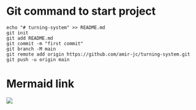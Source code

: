 # Git command to start project

```git
echo "# turning-system" >> README.md  
git init  
git add README.md  
git commit -m "first commit"  
git branch -M main  
git remote add origin https://github.com/amir-jc/turning-system.git  
git push -u origin main
```

# Mermaid link

[![](https://mermaid.ink/img/pako:eNqNVG1r2zAQ_itGUOjWJDRJncZmFLp27MtWCumnYRiKdLXFbMmc5K5Z1_--80sc2S3tYojvnns_PdYTE0YCi9nRUfC1UhISTdJJUFbbXIlGmQYlqgfuyFQ_IufWXiueIi9qXSoE4ZTRwee73h7cAlqCnhId0G-6cah0GvxUcgjcK7TuhhcwhCnFK6jmdRmeXxk5spSZ0XBTFVvAkQHNg9Ji5C6U2w2RFLSsY58PE1xWLgPtlGiq9pO0VYLN982hjROEVFkHeOw18iEICrCWp3un3KRK-x6TfRbf1evg2ghncLzDAiT1lG92VLDwevjyWAI6ZSGAvdRZusCtMnRmZTYa_UHB71ujtBsOaIXBUQIuJVKbHdj5ETf69ZamrHKOxzTPJSLvCp1Y4CgyD_VmPHT9HlV0z4dDwpf57ip8g3XXxOJA1n8-YB1Hd6d6ujUgEcKH2qOQzavDRgQp6QX9FvdENq11uFupaLuVdh6RrzixNG-6F704mOwb30L-n1vySdTVejdSvPyq2qP1knldvpcOgdt-7lcS0sWidAaoHG--z9E2p9O_F_tLJB56dmfxhkeTHSFvUtlMlX1QwuYJo9CLWprNPpJyYGCi2x0nrMY_tV612AzMJqwALLiSdFs20yeMWqZ1s5hEyfFXwmg48uOVM5udFiy-57mFCUNTpVmvVWVNwe4K7dGS6x_GkO6walUWP7FHFk8X6-VsOY9Ow_VydbaOwvWE7VgcLmbrszCKwmi5mK9W588T9qeJn89Oo-h8uSI0XCyWi_Ds-R_UTvSA?type=png)](https://mermaid.live/edit#pako:eNqNVG1r2zAQ_itGUOjWJDRJncZmFLp27MtWCumnYRiKdLXFbMmc5K5Z1_--80sc2S3tYojvnns_PdYTE0YCi9nRUfC1UhISTdJJUFbbXIlGmQYlqgfuyFQ_IufWXiueIi9qXSoE4ZTRwee73h7cAlqCnhId0G-6cah0GvxUcgjcK7TuhhcwhCnFK6jmdRmeXxk5spSZ0XBTFVvAkQHNg9Ji5C6U2w2RFLSsY58PE1xWLgPtlGiq9pO0VYLN982hjROEVFkHeOw18iEICrCWp3un3KRK-x6TfRbf1evg2ghncLzDAiT1lG92VLDwevjyWAI6ZSGAvdRZusCtMnRmZTYa_UHB71ujtBsOaIXBUQIuJVKbHdj5ETf69ZamrHKOxzTPJSLvCp1Y4CgyD_VmPHT9HlV0z4dDwpf57ip8g3XXxOJA1n8-YB1Hd6d6ujUgEcKH2qOQzavDRgQp6QX9FvdENq11uFupaLuVdh6RrzixNG-6F704mOwb30L-n1vySdTVejdSvPyq2qP1knldvpcOgdt-7lcS0sWidAaoHG--z9E2p9O_F_tLJB56dmfxhkeTHSFvUtlMlX1QwuYJo9CLWprNPpJyYGCi2x0nrMY_tV612AzMJqwALLiSdFs20yeMWqZ1s5hEyfFXwmg48uOVM5udFiy-57mFCUNTpVmvVWVNwe4K7dGS6x_GkO6walUWP7FHFk8X6-VsOY9Ow_VydbaOwvWE7VgcLmbrszCKwmi5mK9W588T9qeJn89Oo-h8uSI0XCyWi_Ds-R_UTvSA)